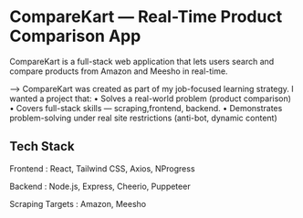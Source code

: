 #  CompareKart — Real-Time Product Comparison App

CompareKart is a full-stack web application that lets users search and compare products from Amazon and Meesho in real-time.

--> CompareKart was created as part of my job-focused learning strategy. I wanted a project that:
 • Solves a real-world problem (product comparison)
  • Covers full-stack skills — scraping,frontend, backend.
  • Demonstrates problem-solving under real site restrictions (anti-bot, dynamic content)


## Tech Stack
Frontend :  React, Tailwind CSS, Axios, NProgress

Backend  :  Node.js, Express, Cheerio, Puppeteer

Scraping Targets : Amazon, Meesho


